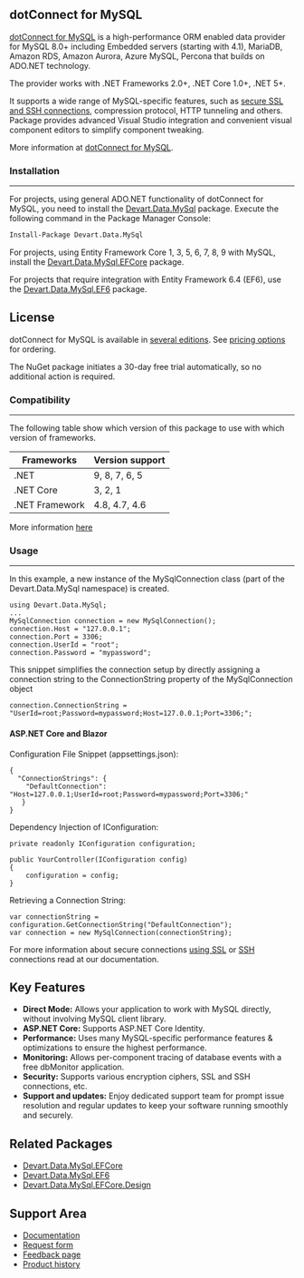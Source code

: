 ## dotConnect for MySQL

[dotConnect for MySQL](https://www.devart.com/dotconnect/mysql/) is a high-performance ORM enabled data provider for MySQL 8.0+ including Embedded servers (starting with 4.1), MariaDB, Amazon RDS, Amazon Aurora, Azure MySQL, Percona that builds on ADO.NET technology. 

The provider works with .NET Frameworks 2.0+, .NET Core 1.0+, .NET 5+.

It supports a wide range of MySQL-specific features, such as [secure SSL and SSH connections](https://www.devart.com/dotconnect/mysql/features.html), compression protocol, HTTP tunneling and others. Package provides advanced Visual Studio integration and convenient visual component editors to simplify component tweaking.

More information at [dotConnect for MySQL](https://www.devart.com/dotconnect/mysql/).

### Installation
------------

For projects, using general ADO.NET functionality of dotConnect for MySQL, you need to install the [Devart.Data.MySql](https://www.nuget.org/packages/Devart.Data.MySql/) package. Execute the following command in the Package Manager Console:

```sh
Install-Package Devart.Data.MySql
```

For projects, using Entity Framework Core 1, 3, 5, 6, 7, 8, 9 with MySQL, install the [Devart.Data.MySql.EFCore](https://www.nuget.org/packages/Devart.Data.MySql.EFCore/) package.

For projects that require integration with Entity Framework 6.4 (EF6), use the [Devart.Data.MySql.EF6](https://www.nuget.org/packages/Devart.Data.MySql.EF6/) package.

## License

dotConnect for MySQL is available in [several editions](https://www.devart.com/dotconnect/mysql/editions.html). See [pricing options](https://www.devart.com/dotconnect/mysql/ordering.html) for ordering.

The NuGet package initiates a 30-day free trial automatically, so no additional action is required.

### Compatibility
-------------

The following table show which version of this package to use with which version of frameworks.

| Frameworks | Version support
|-|-
| .NET | 9, 8, 7, 6, 5
| .NET Core | 3, 2, 1
| .NET Framework | 4.8, 4.7, 4.6

More information [here](https://www.devart.com/dotconnect/mysql/compatibility.html)

### Usage
-----
In this example, a new instance of the MySqlConnection class (part of the Devart.Data.MySql namespace) is created.
```csharp=
using Devart.Data.MySql;
...
MySqlConnection сonnection = new MySqlConnection();
сonnection.Host = "127.0.0.1";
сonnection.Port = 3306;
сonnection.UserId = "root";
сonnection.Password = "mypassword";
```
This snippet simplifies the connection setup by directly assigning a connection string to the ConnectionString property of the MySqlConnection object

```csharp=
сonnection.ConnectionString = "UserId=root;Password=mypassword;Host=127.0.0.1;Port=3306;";
```
#### ASP.NET Core and Blazor

Configuration File Snippet (appsettings.json):
```csharp=
{
  "ConnectionStrings": {
    "DefaultConnection": "Host=127.0.0.1;UserId=root;Password=mypassword;Port=3306;"
   }
}
```

Dependency Injection of IConfiguration:

```csharp=
private readonly IConfiguration configuration;

public YourController(IConfiguration config) 
{
    configuration = config;
}
```

Retrieving a Connection String:

```csharp=
var connectionString = configuration.GetConnectionString("DefaultConnection");
var connection = new MySqlConnection(connectionString);
```

For more information about secure connections [using SSL](https://docs.devart.com/dotconnect/mysql/SecureConnections.html#usessl) or [SSH](https://docs.devart.com/dotconnect/mysql/SecureConnections.html#usessh) connections read at our documentation.

## Key Features

* **Direct Mode:** Allows your application to work with MySQL directly, without involving MySQL client library.
* **ASP.NET Core:** Supports ASP.NET Core Identity.
* **Performance:** Uses many MySQL-specific performance features & optimizations to ensure the highest performance.
* **Monitoring:** Allows per-component tracing of database events with a free dbMonitor application.
* **Security:** Supports various encryption ciphers, SSL and SSH connections, etc.
* **Support and updates:** Enjoy dedicated support team for prompt issue resolution and regular updates to keep your software running smoothly and securely.


## Related Packages

* [Devart.Data.MySql.EFCore](https://www.nuget.org/packages/Devart.Data.MySql.EFCore)
* [Devart.Data.MySql.EF6](https://www.nuget.org/packages/Devart.Data.MySql.EF6)
* [Devart.Data.MySql.EFCore.Design](https://www.nuget.org/packages/Devart.Data.MySql.EFCore.Design)

## Support Area

* [Documentation](https://docs.devart.com/dotconnect/mysql/GettingStarted.html)
* [Request form](https://www.devart.com/company/contactform.html?category=1&product=dotconnect/mysql)
* [Feedback page](https://www.devart.com/dotconnect/mysql/feedback.html)
* [Product history](https://www.devart.com/dotconnect/mysql/history.html)
